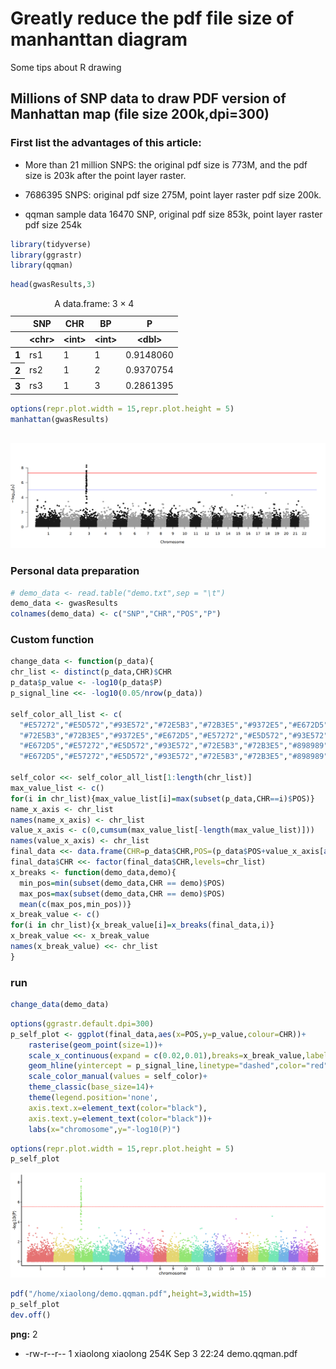# Greatly reduce the pdf file size of manhanttan diagram
Some tips about R drawing

## Millions of SNP data to draw PDF version of Manhattan map (file size 200k,dpi=300)

### First list the advantages of this article:

- More than 21 million SNPS: the original pdf size is 773M, and the pdf size is 203k after the point layer raster.

- 7686395 SNPS: original pdf size 275M, point layer raster pdf size 200k.

- qqman sample data 16470 SNP, original pdf size 853k, point layer raster pdf size 254k


```R
library(tidyverse)
library(ggrastr)
library(qqman)
```


```R
head(gwasResults,3)
```


<table class="dataframe">
<caption>A data.frame: 3 × 4</caption>
<thead>
	<tr><th></th><th scope=col>SNP</th><th scope=col>CHR</th><th scope=col>BP</th><th scope=col>P</th></tr>
	<tr><th></th><th scope=col>&lt;chr&gt;</th><th scope=col>&lt;int&gt;</th><th scope=col>&lt;int&gt;</th><th scope=col>&lt;dbl&gt;</th></tr>
</thead>
<tbody>
	<tr><th scope=row>1</th><td>rs1</td><td>1</td><td>1</td><td>0.9148060</td></tr>
	<tr><th scope=row>2</th><td>rs2</td><td>1</td><td>2</td><td>0.9370754</td></tr>
	<tr><th scope=row>3</th><td>rs3</td><td>1</td><td>3</td><td>0.2861395</td></tr>
</tbody>
</table>




```R
options(repr.plot.width = 15,repr.plot.height = 5)
manhattan(gwasResults)
```


​    
​![Alt Text](plot/output_4_0.png)


### Personal data preparation


```R
# demo_data <- read.table("demo.txt",sep = "\t")
demo_data <- gwasResults
colnames(demo_data) <- c("SNP","CHR","POS","P")
```

### Custom function


```R
change_data <- function(p_data){
chr_list <- distinct(p_data,CHR)$CHR
p_data$p_value <- -log10(p_data$P)
p_signal_line <<- -log10(0.05/nrow(p_data))

self_color_all_list <- c(
  "#E57272","#E5D572","#93E572","#72E5B3","#72B3E5","#9372E5","#E672D5","#E57272","#E5D572","#93E572",
  "#72E5B3","#72B3E5","#9372E5","#E672D5","#E57272","#E5D572","#93E572","#72E5B3","#72B3E5","#9372E5",
  "#E672D5","#E57272","#E5D572","#93E572","#72E5B3","#72B3E5","#898989","#E57272","#E5D572","#93E572",
  "#E672D5","#E57272","#E5D572","#93E572","#72E5B3","#72B3E5","#898989","#E57272","#E5D572","#93E572")
    
self_color <<- self_color_all_list[1:length(chr_list)]
max_value_list <- c()
for(i in chr_list){max_value_list[i]=max(subset(p_data,CHR==i)$POS)}
name_x_axis <- chr_list
names(name_x_axis) <- chr_list
value_x_axis <- c(0,cumsum(max_value_list[-length(max_value_list)]))
names(value_x_axis) <- chr_list
final_data <<- data.frame(CHR=p_data$CHR,POS=(p_data$POS+value_x_axis[as.character(p_data$CHR)]),p_value=p_data$p_value)
final_data$CHR <<- factor(final_data$CHR,levels=chr_list)
x_breaks <- function(demo_data,demo){
  min_pos=min(subset(demo_data,CHR == demo)$POS)
  max_pos=max(subset(demo_data,CHR == demo)$POS)
  mean(c(max_pos,min_pos))}
x_break_value <- c()
for(i in chr_list){x_break_value[i]=x_breaks(final_data,i)}
x_break_value <<- x_break_value
names(x_break_value) <<- chr_list
}
```

### run


```R
change_data(demo_data)
```


```R
options(ggrastr.default.dpi=300)
p_self_plot <- ggplot(final_data,aes(x=POS,y=p_value,colour=CHR))+
    rasterise(geom_point(size=1))+
    scale_x_continuous(expand = c(0.02,0.01),breaks=x_break_value,labels=names(x_break_value))+
    geom_hline(yintercept = p_signal_line,linetype="dashed",color="red")+
    scale_color_manual(values = self_color)+
    theme_classic(base_size=14)+
    theme(legend.position='none',
    axis.text.x=element_text(color="black"), 
    axis.text.y=element_text(color="black"))+
    labs(x="chromosome",y="-log10(P)")  
```


```R
options(repr.plot.width = 15,repr.plot.height = 5)
p_self_plot
```


​![Alt Text](output_12_0.png)   



```R
pdf("/home/xiaolong/demo.qqman.pdf",height=3,width=15)
p_self_plot
dev.off()
```


<strong>png:</strong> 2


- -rw-r--r-- 1 xiaolong xiaolong 254K Sep  3 22:24 demo.qqman.pdf

